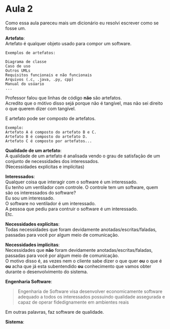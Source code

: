 # Aula 2
Como essa aula pareceu mais um dicionário eu resolvi escrever como se fosse um.  

**Artefato**:  
Artefato é qualquer objeto usado para compor um software.  
```
Exemplos de artefatos:

Diagrama de classe
Caso de uso
Outros UMLs
Requisitos funcionais e não funcionais
Arquivos (.c, .java, .py, cpp)
Manual do usúario
...
```
Professor falou que linhas de código **não** são artefatos.  
Acredito que o mótivo disso sejá porque não é tangível, mas não sei direito o que querem dizer com tangível.  

E artefato pode ser composto de artefatos.  
```
Exemplo:  
Artefato A é composto do artefato B e C.  
Artefato B é composto do artefato D.  
Artefato C é composto por artefatos...  
```

**Qualidade de um artefato**:  
A qualidade de um artefato é analisada vendo o grau de satisfação de um conjunto de necessidades dos interessados.  
(Necessidades explícitas e implícitas)  

**Interessados**:  
Qualquer coisa que interagir com o software é um interessado.  
Eu tenho um ventilador com controle. O controle tem um software, quem são os interessados do software?  
Eu sou um interessado.  
O software no ventilador é um interessado.  
A pessoa que pediu para contruir o software é um interessado.  
Etc.  

**Necessidades explícitas**:  
Todas necessidades que foram devidamente anotadas/escritas/faladas, passadas para você por algum meio de comunicação.  

**Necessidades implícitas**:  
Necessidades que **não** foram devidamente anotadas/escritas/faladas, passadas para você por algum meio de comunicação.  
O motivo disso é, as vezes nem o cliente sabe dizer o que quer **ou** o que é **ou** acha que já esta subentendido **ou** conhecimento que vamos obter durante o desenvolvimento do sistema.  

**Engenharia Software**:  
> Engenharia de Software visa desenvolver economicamente software adequado a todos os interessados possuindo qualidade assegurada e capaz de operar fidedignamente em ambientes reais

Em outras palavras, faz software de qualidade.  

**Sistema**:  


